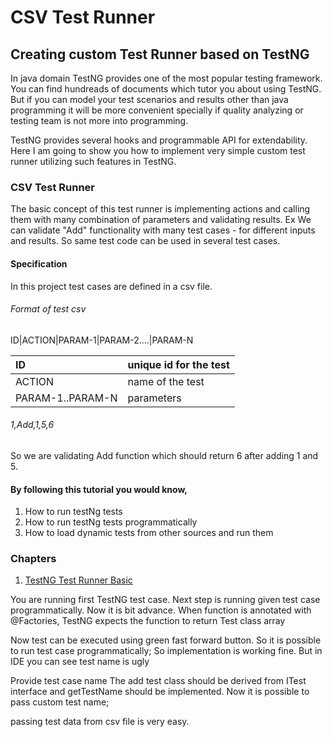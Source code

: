 # CSV Test Runner
## Creating custom Test Runner based on TestNG

In java domain TestNG provides one of the most popular testing framework. You can find hundreads of documents which tutor you about using TestNG.
But if you can model your test scenarios and results other than java programming it will 
be more convenient specially if quality analyzing or testing team is not more into programming.

TestNG provides several hooks and programmable API for extendability. 
Here I am going to show you how to implement very simple custom test runner utilizing such features in TestNG.
 
### CSV Test Runner
The basic concept of this test runner is implementing actions and calling them with many combination of parameters and validating results. 
Ex
We can validate "Add" functionality with many test cases - for different inputs and results. So same test code can be used in several test cases.

#### Specification
In this project test cases are defined in a csv file.

###### Format of test csv
ID|ACTION|PARAM-1|PARAM-2....|PARAM-N

| ID               | unique id for the test |
|:---              |:-----------------------|
| ACTION           | name of the test       |
| PARAM-1..PARAM-N | parameters             |

###### 1,Add,1,5,6

So we are validating Add function which should return 6 after adding 1 and 5.

#### By following this tutorial you would know,
1. How to run testNg tests
1. How to run testNg tests programmatically
1. How to load dynamic tests from other sources and run them

### Chapters
1. [TestNG Test Runner Basic](docs/TestNGCSVBasicRunner.md)

You are running first TestNG test case.
Next step is running given test case programmatically. Now it is bit advance. 
When function is annotated with @Factories, TestNG expects the function to return Test class array

Now test can be executed using green fast forward button. So it is possible to run test case programmatically;
So implementation is working fine. But in IDE you can see test name is ugly 

Provide test case name
The add test class should be derived from ITest interface and getTestName should be implemented. Now it is possible to pass custom test name;

passing test data from csv file is very easy. 




